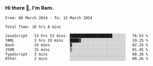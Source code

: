 ### Hi there 👋, I'm Ram.

<!--START_SECTION:waka-->

```txt
From: 08 March 2024 - To: 15 March 2024

Total Time: 18 hrs 8 mins

JavaScript   13 hrs 53 mins  ███████████████████░░░░░░   76.53 %
YAML         3 hrs 29 mins   ████▓░░░░░░░░░░░░░░░░░░░░   19.25 %
Bash         24 mins         ▓░░░░░░░░░░░░░░░░░░░░░░░░   02.24 %
JSON         15 mins         ▒░░░░░░░░░░░░░░░░░░░░░░░░   01.45 %
TypeScript   3 mins          ░░░░░░░░░░░░░░░░░░░░░░░░░   00.28 %
Other        2 mins          ░░░░░░░░░░░░░░░░░░░░░░░░░   00.26 %
```

<!--END_SECTION:waka-->
